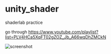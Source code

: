 # unity_shader
shaderlab practice

go through https://www.youtube.com/playlist?list=PLV4HCa5XqFT02gZOZ_Jb_A66wqDhZMCkN

![screenshot](https://user-images.githubusercontent.com/22443153/97802395-fa413800-1c7d-11eb-833f-3db9eaef7bff.jpg)